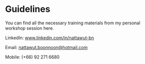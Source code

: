# Guidelines
You can find all the necessary training materials from my personal workshop session here. <p><p/>
LinkedIn: www.linkedin.com/in/nattawut-bn <p><p/>
Email: nattawut.boonnoon@hotmail.com <p><p/>
Mobile: (+66) 92 271 6680 <p><p/>

